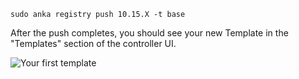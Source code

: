 ```shell
sudo anka registry push 10.15.X -t base
```

After the push completes, you should see your new Template in the "Templates" section of the controller UI.

![Your first template](/images/getting-started/push-template.png)

